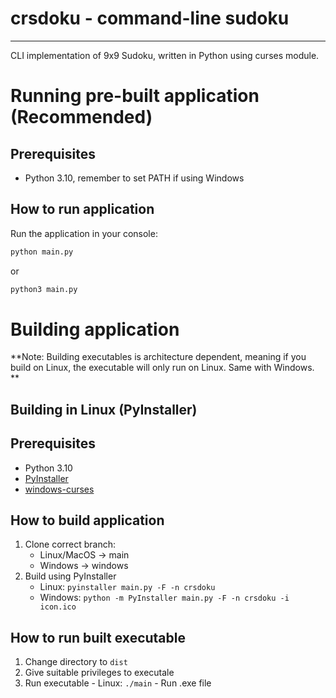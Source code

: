 # crsdoku - command-line sudoku 
---
CLI implementation of 9x9 Sudoku, written in Python using curses module.

# Running pre-built application (Recommended)
## Prerequisites
-  Python 3.10, remember to set PATH if using Windows
## How to run application
Run the application in your console:
```python
python main.py
```
or 
```python
python3 main.py
```


# Building application
 **Note: Building executables is architecture dependent, meaning if you build on Linux, the executable will only run on Linux. Same with  Windows. **
## Building in Linux (PyInstaller)
## Prerequisites
- Python 3.10
- [PyInstaller](https://pyinstaller.org/en/stable/installation.html)
- [windows-curses](https://pypi.org/project/windows-curses/)
## How to build application
1. Clone correct branch:
	-  Linux/MacOS -> main
	-  Windows -> windows
2. Build using PyInstaller
	- Linux: ```pyinstaller main.py -F -n crsdoku```
	- Windows: ```python -m PyInstaller main.py -F -n crsdoku -i icon.ico```
## How to run built executable
1. Change directory to `dist`
2. Give suitable privileges to executale
3. Run executable 
		- Linux: ``./main``
		- Run .exe file